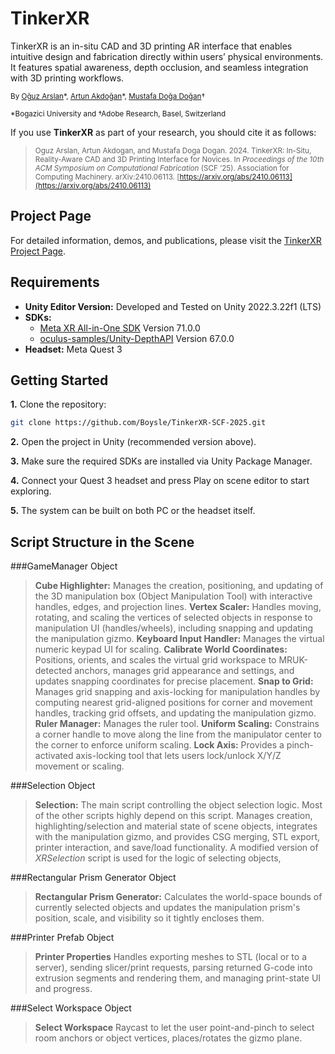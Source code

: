 # TinkerXR

TinkerXR is an in-situ CAD and 3D printing AR interface that enables intuitive design and fabrication directly within users’ physical environments. It features spatial awareness, depth occlusion, and seamless integration with 3D printing workflows.

<sub>By [Oğuz Arslan](https://boysle.github.io)\*, [Artun Akdoğan](https://www.linkedin.com/in/artun-akdogan)\*, [Mustafa Doğa Doğan](https://www.dogadogan.com/)†</sub>

<sup>*Bogazici University and †Adobe Research, Basel, Switzerland</sup>

If you use **TinkerXR** as part of your research, you should cite it as follows:

> <sup>Oguz Arslan, Artun Akdogan, and Mustafa Doga Dogan. 2024. TinkerXR: In-Situ, Reality-Aware CAD and 3D Printing Interface for Novices. In *Proceedings of the 10th ACM Symposium on Computational Fabrication* (SCF ’25). Association for Computing Machinery. arXiv:2410.06113. [https://arxiv.org/abs/2410.06113](https://arxiv.org/abs/2410.06113)</sup>


## Project Page  
For detailed information, demos, and publications, please visit the [TinkerXR Project Page](https://tinkerxr.github.io/).

## Requirements  

- **Unity Editor Version:** Developed and Tested on Unity 2022.3.22f1 (LTS)  
- **SDKs:**  
  - [Meta XR All-in-One SDK](https://assetstore.unity.com/packages/tools/integration/meta-xr-all-in-one-sdk-269657?srsltid=AfmBOoo1ugJVmazrUHjySaQsPGgE4YFyGf7LGkutBpcKmv-jX1KyImIo) Version 71.0.0
  - [oculus-samples/Unity-DepthAPI](https://github.com/oculus-samples/Unity-DepthAPI) Version 67.0.0
- **Headset:** Meta Quest 3

## Getting Started  

**1.** Clone the repository:
  ```bash
  git clone https://github.com/Boysle/TinkerXR-SCF-2025.git
  ```

**2.** Open the project in Unity (recommended version above).

**3.** Make sure the required SDKs are installed via Unity Package Manager.

**4.** Connect your Quest 3 headset and press Play on scene editor to start exploring.

**5.** The system can be built on both PC or the headset itself.

## Script Structure in the Scene

###GameManager Object
> **Cube Highlighter:** Manages the creation, positioning, and updating of the 3D manipulation box (Object Manipulation Tool) with interactive handles, edges, and projection lines.
> **Vertex Scaler:** Handles moving, rotating, and scaling the vertices of selected objects in response to manipulation UI (handles/wheels), including snapping and updating the manipulation gizmo.
> **Keyboard Input Handler:** Manages the virtual numeric keypad UI for scaling.
> **Calibrate World Coordinates:** Positions, orients, and scales the virtual grid workspace to MRUK-detected anchors, manages grid appearance and settings, and updates snapping coordinates for precise placement.
> **Snap to Grid:** Manages grid snapping and axis-locking for manipulation handles by computing nearest grid-aligned positions for corner and movement handles, tracking grid offsets, and updating the manipulation gizmo.
> **Ruler Manager:** Manages the ruler tool.
> **Uniform Scaling:** Constrains a corner handle to move along the line from the manipulator center to the corner to enforce uniform scaling.
> **Lock Axis:** Provides a pinch-activated axis-locking tool that lets users lock/unlock X/Y/Z movement or scaling.

###Selection Object
> **Selection:** The main script controlling the object selection logic. Most of the other scripts highly depend on this script. Manages creation, highlighting/selection and material state of scene objects, integrates with the manipulation gizmo, and provides CSG merging, STL export, printer interaction, and save/load functionality. A modified version of _XRSelection_ script is used for the logic of selecting objects, 

###Rectangular Prism Generator Object
> **Rectangular Prism Generator:** Calculates the world-space bounds of currently selected objects and updates the manipulation prism's position, scale, and visibility so it tightly encloses them.

###Printer Prefab Object
> **Printer Properties** Handles exporting meshes to STL (local or to a server), sending slicer/print requests, parsing returned G-code into extrusion segments and rendering them, and managing print-state UI and progress.

###Select Workspace Object
> **Select Workspace** Raycast to let the user point-and-pinch to select room anchors or object vertices, places/rotates the gizmo plane.


